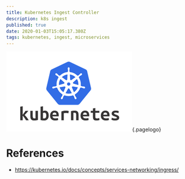 ```yaml
---
title: Kubernetes Ingest Controller
description: k8s ingest
published: true
date: 2020-01-03T15:05:17.380Z
tags: kubernetes, ingest, microservices
---
```


![Kubernetes Logo](/uploads/logos/kubernetes-logo.png "kubernetes Logo"){.pagelogo}

<!-- TITLE: k8s Ingest Controlller -->
<!-- SUBTITLE: A single http(s) entry point into k8s cluster -->

# References
* https://kubernetes.io/docs/concepts/services-networking/ingress/

# 
